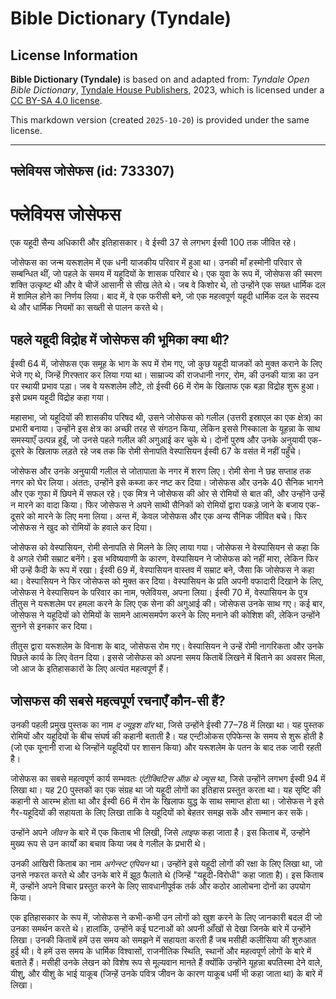 # Bible Dictionary (Tyndale)

## License Information

**Bible Dictionary (Tyndale)** is based on and adapted from: _Tyndale Open Bible Dictionary_, [Tyndale House Publishers](https://tyndaleopenresources.com/), 2023, which is licensed under a [CC BY-SA 4.0 license](https://creativecommons.org/licenses/by-sa/4.0/legalcode.en).

This markdown version (created `2025-10-20`) is provided under the same license.



--------------------------------

## फ्लेवियस जोसेफस (id: 733307)

फ्लेवियस जोसेफस
===============

एक यहूदी सैन्य अधिकारी और इतिहासकार। वे ईस्वी 37 से लगभग ईस्वी 100 तक जीवित रहे।

जोसेफस का जन्म यरूशलेम में एक धनी याजकीय परिवार में हुआ था। उनकी माँ हस्मोनी परिवार से सम्बन्धित थीं, जो पहले के समय में यहूदियों के शासक परिवार थे। एक युवा के रूप में, जोसेफस की स्मरण शक्ति उत्कृष्ट थी और वे चीजें आसानी से सीख लेते थे। जब वे किशोर थे, तो उन्होंने एक सख्त धार्मिक दल में शामिल होने का निर्णय लिया। बाद में, वे एक फरीसी बने, जो एक महत्वपूर्ण यहूदी धार्मिक दल के सदस्य थे और धार्मिक नियमों का सख्ती से पालन करते थे।

पहले यहूदी विद्रोह में जोसेफस की भूमिका क्या थी?
------------------------------------------------

ईस्वी 64 में, जोसेफस एक समूह के भाग के रूप में रोम गए, जो कुछ यहूदी याजकों को मुक्त कराने के लिए भेजे गए थे, जिन्हें गिरफ्तार कर लिया गया था। साम्राज्य की राजधानी नगर, रोम, की उनकी यात्रा का उन पर स्थायी प्रभाव पड़ा। जब वे यरूशलेम लौटे, तो ईस्वी 66 में रोम के खिलाफ एक बड़ा विद्रोह शुरू हुआ। इसे प्रथम यहूदी विद्रोह कहा गया।

महासभा, जो यहूदियों की शासकीय परिषद थी, उसने जोसेफस को गलील (उत्तरी इस्राएल का एक क्षेत्र) का प्रभारी बनाया। उन्होंने इस क्षेत्र का अच्छी तरह से संगठन किया, लेकिन इससे गिस्काला के यूहन्ना के साथ समस्याएँ उत्पन्न हुईं, जो उनसे पहले गलील की अगुआई कर चुके थे। दोनों पुरुष और उनके अनुयायी एक\-दूसरे के खिलाफ लड़ते रहे जब तक कि रोमी सेनापति वेस्पासियन ईस्वी 67 के वसंत में नहीं पहुँचे।

जोसेफस और उनके अनुयायी गलील से जोतापाता के नगर में शरण लिए। रोमी सेना ने छह सप्ताह तक नगर को घेर लिया। अंततः, उन्होंने इसे कब्जा कर नष्ट कर दिया। जोसेफस और उनके 40 सैनिक भागने और एक गुफा में छिपने में सफल रहे। एक मित्र ने जोसेफस की ओर से रोमियों से बात की, और उन्होंने उन्हें न मारने का वादा किया। फिर जोसेफस ने अपने साथी सैनिकों को रोमियों द्वारा पकड़े जाने के बजाय एक\-दूसरे को मारने के लिए मना लिया। अन्त में, केवल जोसेफस और एक अन्य सैनिक जीवित बचे। फिर जोसेफस ने खुद को रोमियों के हवाले कर दिया।

जोसेफस को वेस्पासियन, रोमी सेनापति से मिलने के लिए लाया गया। जोसेफस ने वेस्पासियन से कहा कि वे अगले रोमी सम्राट बनेंगे। इस भविष्यवाणी के कारण, वेस्पासियन ने जोसेफस को नहीं मारा, लेकिन फिर भी उन्हें कैदी के रूप में रखा। ईस्वी 69 में, वेस्पासियन वास्तव में सम्राट बने, जैसा कि जोसेफस ने कहा था। वेस्पासियन ने फिर जोसेफस को मुक्त कर दिया। वेस्पासियन के प्रति अपनी वफादारी दिखाने के लिए, जोसेफस ने वेस्पासियन के परिवार का नाम, फ्लेवियस, अपना लिया। ईस्वी 70 में, वेस्पासियन के पुत्र तीतुस ने यरूशलेम पर हमला करने के लिए एक सेना की अगुआई की। जोसेफस उनके साथ गए। कई बार, जोसेफस ने यहूदियों को रोमियों के सामने आत्मसमर्पण करने के लिए मनाने की कोशिश की, लेकिन उन्होंने सुनने से इनकार कर दिया।

तीतुस द्वारा यरूशलेम के विनाश के बाद, जोसेफस रोम गए। वेस्पासियन ने उन्हें रोमी नागरिकता और उनके पिछले कार्य के लिए वेतन दिया। इससे जोसेफस को अपना समय किताबें लिखने में बिताने का अवसर मिला, जो आज के इतिहासकारों के लिए अत्यंत महत्वपूर्ण हैं।

जोसफस की सबसे महत्वपूर्ण रचनाएँ कौन\-सी हैं?
--------------------------------------------

उनकी पहली प्रमुख पुस्तक का नाम *द ज्यूइश वॉर* था, जिसे उन्होंने ईस्वी 77–78 में लिखा था। यह पुस्तक रोमियों और यहूदियों के बीच संघर्ष की कहानी बताती है। यह एन्टीओकस एपिफेन्स के समय से शुरू होती है (जो एक यूनानी राजा थे जिन्होंने यहूदियों पर शासन किया) और यरूशलेम के पतन के बाद तक जारी रहती है।

जोसेफस का सबसे महत्वपूर्ण कार्य सम्भवतः *एंटीक्विटिस ऑफ़ थे ज्यूस*  था, जिसे उन्होंने लगभग ईस्वी 94 में लिखा था। यह 20 पुस्तकों का एक संग्रह था जो यहूदी लोगों का इतिहास प्रस्तुत करता था। यह सृष्टि की कहानी से आरम्भ होता था और ईस्वी 66 में रोम के खिलाफ युद्ध के साथ समाप्त होता था। जोसेफस ने इसे गैर\-यहूदियों की सहायता के लिए लिखा ताकि वे यहूदियों को बेहतर समझ सकें और सम्मान कर सकें।

उन्होंने अपने *जीवन* के बारे में एक किताब भी लिखी, जिसे *लाइफ* कहा जाता है। इस किताब में, उन्होंने मुख्य रूप से उन कार्यों का बचाव किया जब वे गलील के प्रभारी थे।

उनकी आखिरी किताब का नाम *अगेन्स्ट एपियन* था। उन्होंने इसे यहूदी लोगों की रक्षा के लिए लिखा था, जो उनसे नफरत करते थे और उनके बारे में झूठ फैलाते थे (जिन्हें "यहूदी\-विरोधी" कहा जाता है)। इस किताब में, उन्होंने अपने विचार प्रस्तुत करने के लिए सावधानीपूर्वक तर्क और कठोर आलोचना दोनों का उपयोग किया।

एक इतिहासकार के रूप में, जोसेफस ने कभी\-कभी उन लोगों को खुश करने के लिए जानकारी बदल दी जो उनका समर्थन करते थे। हालांकि, उन्होंने कई घटनाओं को अपनी आँखों से देखा जिनके बारे में उन्होंने लिखा। उनकी किताबें हमें उस समय को समझने में सहायता करती हैं जब मसीही कलीसिया की शुरुआत हुई थी। वे हमें उस समय के धार्मिक विश्वासों, राजनीतिक स्थिति, स्थानों और महत्वपूर्ण लोगों के बारे में बताते हैं। मसीही उनके लेखन को विशेष रूप से मूल्यवान मानते हैं क्योंकि उन्होंने यूहन्ना बपतिस्मा देने वाले, यीशु, और यीशु के भाई याकूब (जिन्हें उनके पवित्र जीवन के कारण याकूब धर्मी भी कहा जाता था) के बारे में लिखा।


